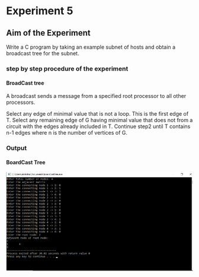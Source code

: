 # Experiment 5

## Aim of the Experiment
Write a C program by taking an example subnet of hosts and obtain a broadcast tree for the subnet.

### step by step procedure of the experiment
#### BroadCast tree
A broadcast sends a message from a specified root processor to all other processors.

Select any edge of minimal value that is not a loop. This is the first edge of T. Select any remaining edge of G having minimal value that does not from a circuit with the edges already included in T. Continue step2 until T contains n-1 edges where n is the number of vertices of G.


### Output
#### BoardCast Tree
![output](BoardCastTree_output.png)
